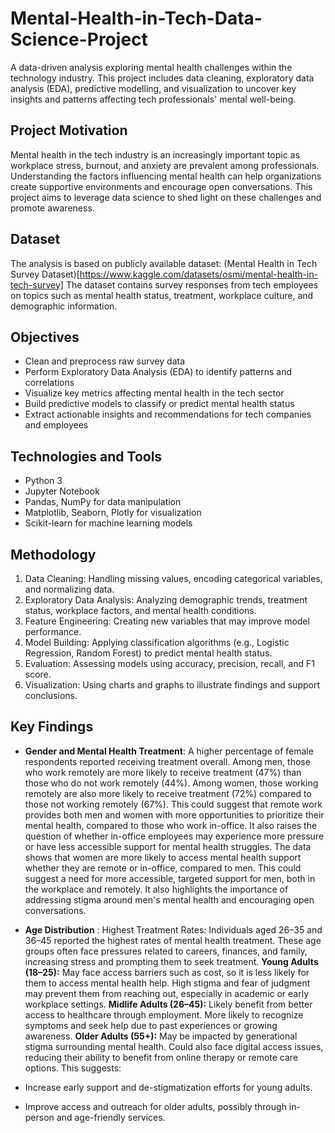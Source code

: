 # Mental-Health-in-Tech-Data-Science-Project
A data-driven analysis exploring mental health challenges within the technology industry. This project includes data cleaning, exploratory data analysis (EDA), predictive modelling, and visualization to uncover key insights and patterns affecting tech professionals' mental well-being.

## Project Motivation
Mental health in the tech industry is an increasingly important topic as workplace stress, burnout, and anxiety are prevalent among professionals. Understanding the factors influencing mental health can help organizations create supportive environments and encourage open conversations. This project aims to leverage data science to shed light on these challenges and promote awareness.

## Dataset
The analysis is based on publicly available dataset:
(Mental Health in Tech Survey Dataset)[https://www.kaggle.com/datasets/osmi/mental-health-in-tech-survey]
The dataset contains survey responses from tech employees on topics such as mental health status, treatment, workplace culture, and demographic information.

## Objectives
- Clean and preprocess raw survey data
- Perform Exploratory Data Analysis (EDA) to identify patterns and correlations
- Visualize key metrics affecting mental health in the tech sector
- Build predictive models to classify or predict mental health status
- Extract actionable insights and recommendations for tech companies and employees

## Technologies and Tools
- Python 3
- Jupyter Notebook
- Pandas, NumPy for data manipulation
- Matplotlib, Seaborn, Plotly for visualization
- Scikit-learn for machine learning models

## Methodology
1. Data Cleaning: Handling missing values, encoding categorical variables, and normalizing data.
2. Exploratory Data Analysis: Analyzing demographic trends, treatment status, workplace factors, and mental health conditions.
3. Feature Engineering: Creating new variables that may improve model performance.
4. Model Building: Applying classification algorithms (e.g., Logistic Regression, Random Forest) to predict mental health status.
5. Evaluation: Assessing models using accuracy, precision, recall, and F1 score.
6. Visualization: Using charts and graphs to illustrate findings and support conclusions.

## Key Findings

- **Gender and Mental Health Treatment**:
A higher percentage of female respondents reported receiving treatment overall.
Among men, those who work remotely are more likely to receive treatment (47%) than those who do not work remotely (44%).
Among women, those working remotely are also more likely to receive treatment (72%) compared to those not working remotely (67%).
This could suggest that remote work provides both men and women with more opportunities to prioritize their mental health, compared to those who work in-office. It also raises the question of whether in-office employees may experience more pressure or have less accessible support for mental health struggles.
The data shows that women are more likely to access mental health support whether they are remote or in-office, compared to men. This could suggest a need for more accessible, targeted support for men, both in the workplace and remotely. It also highlights the importance of addressing stigma around men's mental health and encouraging open conversations.

- **Age Distribution** :
Highest Treatment Rates:
Individuals aged 26–35 and 36–45 reported the highest rates of mental health treatment.
These age groups often face pressures related to careers, finances, and family, increasing stress and prompting them to seek treatment.
**Young Adults (18–25):**
May face access barriers such as cost, so it is less likely for them to access mental health help.
High stigma and fear of judgment may prevent them from reaching out, especially in academic or early workplace settings.
**Midlife Adults (26–45):**
Likely benefit from better access to healthcare through employment.
More likely to recognize symptoms and seek help due to past experiences or growing awareness.
**Older Adults (55+):**
May be impacted by generational stigma surrounding mental health.
Could also face digital access issues, reducing their ability to benefit from online therapy or remote care options.
This suggests:
- Increase early support and de-stigmatization efforts for young adults.
- Improve access and outreach for older adults, possibly through in-person and age-friendly services.
